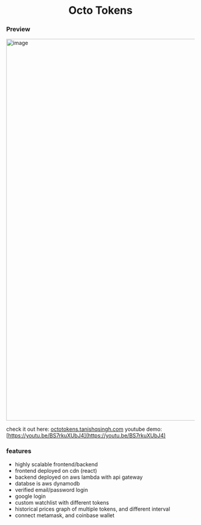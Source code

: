 <h1 align="center">Octo Tokens</h1>

### Preview
<img width="1566" height="1018" alt="image" src="https://github.com/user-attachments/assets/44e307c0-d5b6-41f6-b0ab-c7427163eb48" />

check it out here: [octotokens.tanishqsingh.com](https://octotokens.tanishqsingh.com)
youtube demo: [https://youtu.be/BS7rkuXUbJ4](https://youtu.be/BS7rkuXUbJ4)

### features
- highly scalable frontend/backend
- frontend deployed on cdn (react)
- backend deployed on aws lambda with api gateway
- databse is aws dynamodb
- verified email/password login
- google login
- custom watchlist with different tokens
- historical prices graph of multiple tokens, and different interval
- connect metamask, and coinbase wallet
